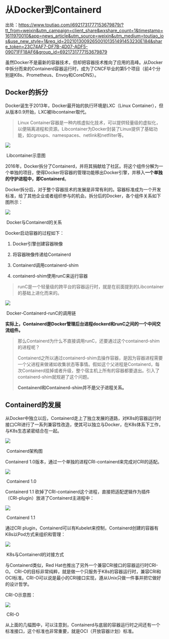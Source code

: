 # 从Docker到Containerd

出处：https://www.toutiao.com/i6921731777153679879/?tt_from=weixin&utm_campaign=client_share&wxshare_count=1&timestamp=1611970010&app=news_article&utm_source=weixin&utm_medium=toutiao_ios&use_new_style=1&req_id=202101300926500101351491453230E184&share_token=23C74AF7-DF7B-4D07-ADF5-09071FF18AF6&group_id=6921731777153679879



虽然Docker不是最新的容器技术，但却把容器技术推向了应用的高峰。从Docker中拆分而来的Containerd容器运行时，成为了CNCF毕业的第5个项目（前4个分别是K8s、Prometheus、Envoy和CoreDNS）。

## Docker的拆分

Docker诞生于2013年，Docker最开始的执行环境是LXC（Linux Container），但从版本0.9开始，LXC被libcontainer取代。

> Linux Container容器是一种内核虚拟化技术，可以提供轻量级的虚拟化，以便隔离进程和资源。Libcontainer为Docker封装了Linux提供了基础功能，如cgroups、namespaces、netlink和netfilter等。

![](./images/Docker2Containerd/Libcontainer_diagram.jpg)

​                                                                                     Libcontainer示意图

2016年，Docker拆分了Containerd，并将其捐献给了社区。将这个组件分解为一个单独的项目，使得Docker将容器的管理功能移出Docker引擎，并移入**一个单独的守护进程中，即Containerd**。

Docker拆分后，对于整个容器技术的发展是非常有利的。容器标准成为一个开发标准，给了其他企业或者组织参与的机会。拆分后的Docker，各个组件关系如下图所示：

![](./images/Docker2Containerd/DockerWithContainerd.png)

​                                                      Docker与Containerd的关系

Docker启动容器的过程如下：

1. Docker引擎创建容器映像

2. 将容器映像传递给Containerd

3. Containerd调用containerd-shim

4. containerd-shim使用runC来运行容器

> runC是一个轻量级的跨平台的容器运行时，就是在前面提到的Libcontainer的基础上进化而来的。

![](./images/Docker2Containerd/Docker-Containerd-runC-relationship.png)

​                                                                                     Docker-Containerd-runC的调用链

**实际上，Containerd是Docker管理后台进程dockerd和runC之间的一个中间交流组件。**

> 那么Containerd为什么不直接调用runC，还要通过这个containerd-shim的进程呢？
>
> Containerd之所以通过containerd-shim去操作容器，是因为容器进程需要一个父进程来做诸如收集状态等事情。假如这个父进程是Containerd，每次Containerd挂掉或者升级，整个宿主机上所有的容器都要退出。引入了containerd-shim就规避了这个问题。
>
> **Containerd和Containerd-shim并不是父子进程关系。**

## Containerd的发展

从Docker中独立以后，Containerd走上了独立发展的道路，对K8s的容器运行时接口CRI进行了一系列兼容性改造，使其可以独立与Docker，在K8s体系下工作，与K8s生态紧密结合在一起。

![](./images/Docker2Containerd/Containerd-Architect.jpg)

​                                                                                     Containerd架构图

Containerd 1.0版本，通过一个单独的进程CRI-containerd来完成对CRI的适配。

![](/Users/jaly/Documents/ToBeArchitect/DevOps/K8s/images/Docker2Containerd/Containerd-1.0.png)

​                                                                                     Containerd 1.0

Containerd 1.1 砍掉了CRI-containerd这个进程，直接把适配逻辑作为插件（CRI-plugin）放进了Containerd主进程中：

![](./images/Docker2Containerd/Containerd-1.1.png)

​                                                                                     Containerd 1.1

通过CRI plugin，Containerd可以有Kubelet来控制，Containerd创建的容器有K8s以Pod方式来组织和管理：

![](./images/Docker2Containerd/K8s-Containerd-communicate.png)

​                                                                                     K8s与Containerd的对接方式

与Containerd类似，Red Hat也推出了另外一个兼容CRI接口的容器运行时CRI-O。 CRI-O的目标非常纯粹，就是做一个只服务于K8s的容器运行时，兼容CRI和OCI标准。CRI-O可以说是最小的CRI接口实现，遵从Unix只做一件事并把它做好的设计哲学。

CRI-O示意图：

![](./images/Docker2Containerd/CRI-O.png)

​                                                                                     CRI-O

从上面的几幅图中，可以注意到，Containerd与底层的容器运行时之间还有一个标准接口，这个标准也非常重要，就是OCI（开放容器计划）标准。
